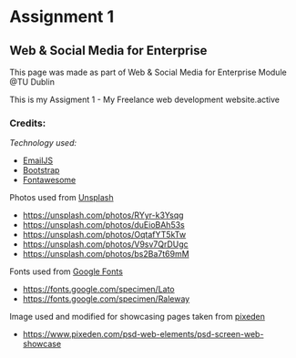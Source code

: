 # Assignment 1

## Web & Social Media for Enterprise

This page was made as part of Web & Social Media for Enterprise Module @TU Dublin

This is my Assigment 1 - My Freelance web development website.active

### Credits:

*Technology used:*

* [EmailJS](https://www.emailjs.com/)
* [Bootstrap](https://getbootstrap.com/)
* [Fontawesome](https://fontawesome.com/)

Photos used from [Unsplash](https://unsplash.com/)

* https://unsplash.com/photos/RYyr-k3Ysqg
* https://unsplash.com/photos/duEioBAh53s
* https://unsplash.com/photos/OqtafYT5kTw
* https://unsplash.com/photos/V9sv7QrDUgc
* https://unsplash.com/photos/bs2Ba7t69mM

Fonts used from [Google Fonts](https://fonts.google.com/)

* https://fonts.google.com/specimen/Lato
* https://fonts.google.com/specimen/Raleway

Image used and modified for showcasing pages taken from [pixeden](https://www.pixeden.com/)

* https://www.pixeden.com/psd-web-elements/psd-screen-web-showcase
